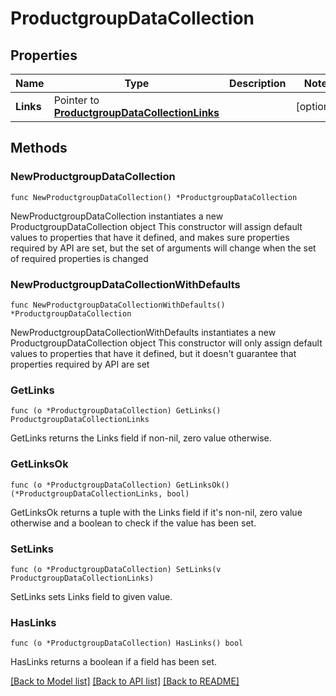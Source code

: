 # ProductgroupDataCollection

## Properties

Name | Type | Description | Notes
------------ | ------------- | ------------- | -------------
**Links** | Pointer to [**ProductgroupDataCollectionLinks**](ProductgroupDataCollectionLinks.md) |  | [optional] 

## Methods

### NewProductgroupDataCollection

`func NewProductgroupDataCollection() *ProductgroupDataCollection`

NewProductgroupDataCollection instantiates a new ProductgroupDataCollection object
This constructor will assign default values to properties that have it defined,
and makes sure properties required by API are set, but the set of arguments
will change when the set of required properties is changed

### NewProductgroupDataCollectionWithDefaults

`func NewProductgroupDataCollectionWithDefaults() *ProductgroupDataCollection`

NewProductgroupDataCollectionWithDefaults instantiates a new ProductgroupDataCollection object
This constructor will only assign default values to properties that have it defined,
but it doesn't guarantee that properties required by API are set

### GetLinks

`func (o *ProductgroupDataCollection) GetLinks() ProductgroupDataCollectionLinks`

GetLinks returns the Links field if non-nil, zero value otherwise.

### GetLinksOk

`func (o *ProductgroupDataCollection) GetLinksOk() (*ProductgroupDataCollectionLinks, bool)`

GetLinksOk returns a tuple with the Links field if it's non-nil, zero value otherwise
and a boolean to check if the value has been set.

### SetLinks

`func (o *ProductgroupDataCollection) SetLinks(v ProductgroupDataCollectionLinks)`

SetLinks sets Links field to given value.

### HasLinks

`func (o *ProductgroupDataCollection) HasLinks() bool`

HasLinks returns a boolean if a field has been set.


[[Back to Model list]](../README.md#documentation-for-models) [[Back to API list]](../README.md#documentation-for-api-endpoints) [[Back to README]](../README.md)


